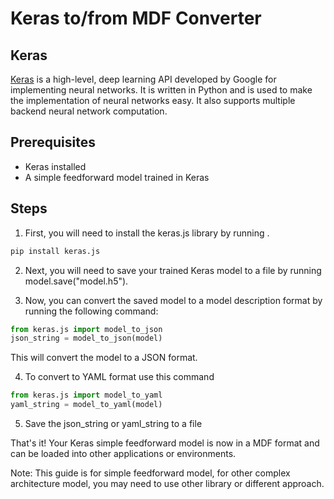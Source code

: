# Keras to/from MDF Converter

## Keras
[Keras](https://keras.io/) is a high-level, deep learning API developed by Google for implementing neural networks. It is written in Python and is used to make the implementation of neural networks easy. It also supports multiple backend neural network computation.

## Prerequisites
- Keras installed
- A simple feedforward model trained in Keras

## Steps
1. First, you will need to install the keras.js library by running .

```Python
pip install keras.js
```

2. Next, you will need to save your trained Keras model to a file by running model.save("model.h5").

3. Now, you can convert the saved model to a model description format by running the following command:

```Python
from keras.js import model_to_json
json_string = model_to_json(model)

```
This will convert the model to a JSON format.


4. To convert to YAML format use this command

```Python
from keras.js import model_to_yaml
yaml_string = model_to_yaml(model)
```


5. Save the json_string or yaml_string to a file

That's it! Your Keras simple feedforward model is now in a MDF format and can be loaded into other applications or environments.

Note: This guide is for simple feedforward model, for other complex architecture model, you may need to use other library or different approach.
